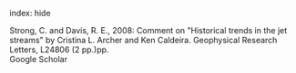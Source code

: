 index: hide

<div class="Citation">

  <div class="Citation-body">
    <div class="Citation-text">Strong, C. and Davis, R. E., 2008: Comment on "Historical trends in the jet streams" by Cristina L. Archer and Ken Caldeira. <span class="Article-journal">Geophysical Research Letters, </span><span class="Article-volume"></span>L24806 (2 pp.)pp.</div>
    <div class="Citation-links">
      <div class="CitationLink" data-href="https://scholar.google.com/scholar?q=Comment+on+%22Historical+trends+in+the+jet+streams%22+by+Cristina+L.+Archer+and+Ken+Caldeira">
        <div class="CitationLink-icon CitationLink-Scholar"></div>
        <div class="CitationLink-text">Google Scholar</div>
      </div>
    </div>
  </div>
</div>


<div class="Citation-copy">

</div>